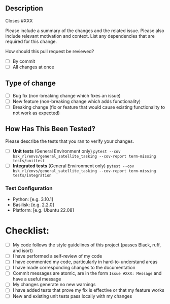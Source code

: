 ## Description
Closes #XXX

Please include a summary of the changes and the related issue. Please also include relevant motivation and context. List any dependencies that are required for this change.

How should this pull request be reviewed?
- [ ] By commit
- [ ] All changes at once

## Type of change

- [ ] Bug fix (non-breaking change which fixes an issue)
- [ ] New feature (non-breaking change which adds functionality)
- [ ] Breaking change (fix or feature that would cause existing functionality to not work as expected)

## How Has This Been Tested?

Please describe the tests that you ran to verify your changes.

- [ ] __Unit tests__ (General Environment only) `pytest --cov bsk_rl/envs/general_satellite_tasking --cov-report term-missing tests/unittest`
- [ ] __Integrated tests__ (General Environment only) `pytest --cov bsk_rl/envs/general_satellite_tasking --cov-report term-missing tests/integration`

### Test Configuration
 - Python: [e.g. 3.10.1]
-  Basilisk: [e.g. 2.2.0]
 - Platform: [e.g. Ubuntu 22.08]

# Checklist:

- [ ] My code follows the style guidelines of this project (passes Black, ruff, and isort)
- [ ] I have performed a self-review of my code
- [ ] I have commented my code, particularly in hard-to-understand areas
- [ ] I have made corresponding changes to the documentation
- [ ] Commit messages are atomic, are in the form `Issue #XXX: Message` and have a useful message
- [ ] My changes generate no new warnings
- [ ] I have added tests that prove my fix is effective or that my feature works
- [ ] New and existing unit tests pass locally with my changes
